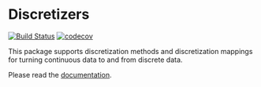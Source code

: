 # Discretizers

[![Build Status](https://github.com/sisl/Discretizers.jl/workflows/CI/badge.svg)](https://github.com/sisl/Discretizers.jl/actions)
[![codecov](https://codecov.io/gh/sisl/Discretizers.jl/branch/master/graph/badge.svg)](https://codecov.io/gh/sisl/Discretizers.jl)

This package supports discretization methods and discretization mappings for turning continuous data to and from discrete data.

Please read the [documentation](http://nbviewer.ipython.org/github/sisl/Discretizers.jl/blob/master/doc/Discretizers.ipynb).